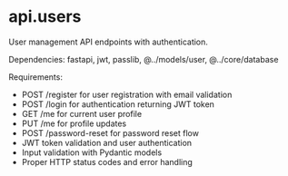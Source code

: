 # api.users

User management API endpoints with authentication.

Dependencies: fastapi, jwt, passlib, @../models/user, @../core/database

Requirements:
- POST /register for user registration with email validation
- POST /login for authentication returning JWT token
- GET /me for current user profile
- PUT /me for profile updates
- POST /password-reset for password reset flow
- JWT token validation and user authentication
- Input validation with Pydantic models
- Proper HTTP status codes and error handling